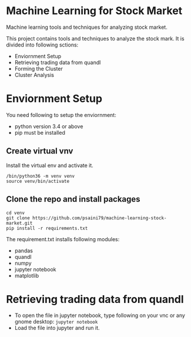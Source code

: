 # Machine Learning for Stock Market
Machine learning tools and techniques for analyzing stock market.

This project contains tools and techniques to analyze the stock mark. It is divided into following sctions:

* Enviornment Setup
* Retrieving trading data from quandl
* Forming the Cluster 
* Cluster Analysis

# Enviornment Setup 
You need following to setup the enviornment:
* python version 3.4 or above
* pip must be installed

## Create virtual vnv
Install the virtual env and activate it.
```
/bin/python36 -m venv venv
source venv/bin/activate
```

## Clone the repo and install packages
```
cd venv
git clone https://github.com/psaini79/machine-learning-stock-market.git
pip install -r requirements.txt
```
The requirement.txt installs following modules:
* pandas
* quandl
* numpy
* jupyter notebook
* matplotlib 

# Retrieving trading data from quandl
* To open the file in jupyter notebook, type following on your vnc or any gnome desktop:
``` jupyter notebook ```
* Load the file into jupyter and run it.
